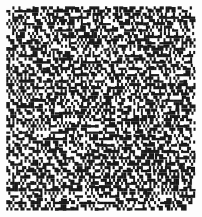 ▃▝▃▙▃▅▟▇▝▛▞▚▟▅▟▛▛▇▞▃▟▜▜▄▞▆▝▊▛▇▟▛▃▛▝▅▞▅▛▐▛▇▝▚▃▝▝▐▃▆▞▄▝▛▝▃▜▜▟▃▞▜▃▃▟▃▛▐▜▜▞▚▝█▟▝▜▟▜▚▜▟▞▝▟▟▃▟▃▚▟▟▃▞▞▛▞▟▃▃▜▙▝▟▟▚▜▛▟▉▝▐▃▄▝▛▟▃▃▝▝▆▟▊▞▅▟▄▞▜▟▟▞▆▞▝▛▇▝▛▝▐▞▃▟▝▝█▜▃▝▛▃▆▃▟▞▄▟▉▝▄▟▚▜▄▟▆▝▚▃▟▞▄▃▛▞▝▟▐▜▚▃▝▞▙▝▄▝▐▟▊▝▞▞▃▝▆▝▟▝▆▟█▞▄▟█▟▊▞▄▞▞▃▅▞▜▞▅▝▐▟▟▃▟▝▟▃▟▃▞▃▝▝▇▝▉▃▆▛▇▞▃▞▞▜▞▝▐▃▞▞▞▟█▟▊▝▆▜▛▝▝▟▅▜▛▜▙▃▝▃▙▟▞▛▐▟▜▞▅▟▛▝▊▝▇▟▟▜▝▃▃▝▝▝▆▞▝▟▚▝▛▝▃▞▞▞▜▛▐▝▐▛▇▛▇▟▇▜▚▜▄▟▞▝▝▞▟▝▟▟▃▟▊▝▛▟▐▝▛▟█▃▝▃▚▟▐▃▞▝▟▝▛▃▚▃▟▃▄▝▆▟▜▟▅▟▝▞▛▃▟▞▜▝▝▃▝▝▚▟▇▃▆▝▉▜▛▜▚▟▐▟▃▃▙▞▅▞▃▟▊▞▙▞▛▜▚▞▟▃▅▞▟▝▃▝▃▟▉▞▅▝▚▜▄▝▉▃▄▜▅▜▄▟▜▃▟▜▞▞▟▜▃▝█▝▃▃▚▟▄▃▝▟▅▞▆▜▃▜▜▞▅▃▚▞▞▜▅▜▚▟▞▝▛▜▅▜▞▝▃▜▄▟▅▞▆▞▚▝▅▜▄▟▞▃▃▞▅▛▐▃▃▝▟▞▝▃▃▟▊▞▛▞▞▟▟▟▅▝▊▃▆▞▃▟▄▞▟▝▐▃▚▞▃▃▞▝▊▜▞▝▛▟▚▝▟▜▚▟▃▝▐▝▞▃▄▝▝▜▛▝▟▞▄▜▟▃▞▃▙▜▟▃▜▃▛▜▟▞▅▟▞▝▄▃▟▟▞▞▜▜▚▟▜▜▟▟▊▜▛▟▛▜▄▟▚▜▞▞▛▃▞▞▃▝▄▞▅▟▟▝▇▜▄▜▝▟▅▝▃▛▐▟▛▞▝▃▛▞▃▞▅▃▙▞▄▜▟▜▟▞▚▝▄▝▟▝▞▟▅▟▄▜▅▛▐▞▄▝▃▝█▟▜▛▐▝█▛▐▝▅▝▊▞▜▞▙▃▜▞▃▟▃▃▃▛▇▝▉▝▜▟▇▟▉▃▆▝▚▜▝▜▞▃▚▝▟▃▛▃▛▟▜▜▃▝▛▃▄▝▐▃▞▜▛▞▟▞▃▝█▜▅▜▅▝▉▞▙▝▆▞▝▜▞▝▉▃▄▟▟▞▆▟▛▟▝▟▚▜▜▟▝▜▅▛▐▝▐▝▉▜▚▝▃▟▅▜▝▜▛▞▙▜▚▃▚▃▞▃▜▞▙▜▛▜▝▝▝▝▛▞▚▜▃▞▙▟▄▝▚▟▃▟▉▟▉▜▛▞▝▟▟▜▛▟▜▃▟▟▝▝▛▞▟▞▞▞▜▃▞▞▞▞▆▟▚▟▄▃▄▝▚▟▇▞▜▝▊▜▜▞▞▞▚▟▞▟▉▞▟▃▄▞▝▃▚▝▄▃▞▟▝▝▝▝▃▃▆▟▛▜▚▝▜▃▃▃▄▜▃▃▜▝▟▃▝▟▆▝▟▜▚▞▄▝▛▝▉▝▜▝▆▝▜▃▞▜▙▞▝▃▟▟▃▃▟▝▊▞▛▝▐▟▊▃▙▟▛▛▇▟▇▝▇▜▙▛▇▃▅▛▇▝▞▝▅▞▚▝▅▞▃▞▝▜▜▟▉▝▉▃▜▝▜▞▅▝▄▝▅▟▄▃▄▝▃▜▃▞▙▝▅▟▆▝▄▞▛▃▞▟▅▞▝▜▟▝▉▝▝▜▟▞▞▟▆▛▇▃▝▃▞▝▝▞▅▟▝▟▆▟▟▝█▜▄▝▚▟▇▟▟▜▄▟▄▃▚▃▛▃▛▝▜▝▚▞▚▝▃▝▄▞▙▝█▃▄▝▜▟▜▜▅▛▇▞▟▞▟▃▟▝▅▟▛▟▊▛▇▃▚▝▟▃▅▞▟▝▆▃▟▝▝▟▉▞▄▟▃▝█▟▞▝▅▃▚▜▛▃▟▞▆▟▆▝▞▟▇▟▚▟▊▟▜▛▐▟▅▜▄▞▝▞▙▝▐▃▛▟▆▞▆▜▃▝▆▞▆▃▝▟█▟▛▝▄▞▞▜▝▃▛▃▆▞▟▜▃▟▐▞▟▟▜▃▄▜▙▛▇▝▐▞▚▟▅▝▜▟▛▟▅▝▝▃▛▜▞▟▞▜▟▃▞▟▊▟▚▟▊▜▄▝▅▝▇▝▐▜▜▞▟▟▐▞▜▞▞▟▄▞▞▃▅▞▟▃▚▜▝▞▄▝▇▃▛▝▞▟▅▝▜▟▞▟▚▜▃▟▞▞▅▜▜▞▚▟▜▟▉▝▛▟▆▟▉▟▅▜▃▟▄▜▃▟▇▞▛▜▙▟▉▝▞▛▇▜▛▜▞▜▙▟▚▃▜▟▄▟▞▝▐▞▞▟▊▃▆▜▃▝▃▃▝▞▄▞▆▟▝▝▞▞▝▃▝▝▃▃▝▃▚▝▅▜▜▃▟▝▛▝▛▝▄▜▛▞▞▝▝▝▐▝▟▟▄▟▅▞▃▟▃▝▅▟▛▝▃▜▃▟▇▞▅▝▃▃▅▃▚▃▃▃▃▜▅▝▛▜▚▃▛▞▚▝▃▟▉▞▅▞▝▟▞▞▃▜▞▃▜▟▚▟▞▞▄▟█▃▅▟▝▜▝▞▄▃▞▞▝▜▞▞▄▞▃▃▙▝▅▝▆▝▉▞▞▜▉
